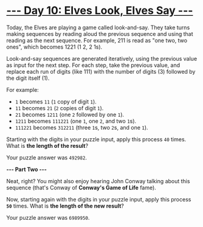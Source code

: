 # [--- Day 10: Elves Look, Elves Say ---](http://adventofcode.com/2015/day/10)

Today, the Elves are playing a game called look-and-say. They take turns making sequences by reading aloud the previous sequence and using that reading as the next sequence. For example, 211 is read as "one two, two ones", which becomes 1221 (1 2, 2 1s).

Look-and-say sequences are generated iteratively, using the previous value as input for the next step. For each step, take the previous value, and replace each run of digits (like 111) with the number of digits (3) followed by the digit itself (1).

For example:

- ``1`` becomes ``11`` (``1`` copy of digit ``1``).
- ``11`` becomes ``21`` (``2`` copies of digit ``1``).
- ``21`` becomes ``1211`` (one ``2`` followed by one ``1``).
- ``1211`` becomes ``111221`` (one ``1``, one ``2``, and two ``1``s).
- ``111221`` becomes ``312211`` (three ``1``s, two ``2``s, and one ``1``).

Starting with the digits in your puzzle input, apply this process ``40`` times. What is **the length of the result**?

Your puzzle answer was ``492982``.

**--- Part Two ---**

Neat, right? You might also enjoy hearing John Conway talking about this sequence (that's Conway of **Conway's Game of Life** fame).

Now, starting again with the digits in your puzzle input, apply this process **``50``** times. What is **the length of the new result**?

Your puzzle answer was ``6989950``.
